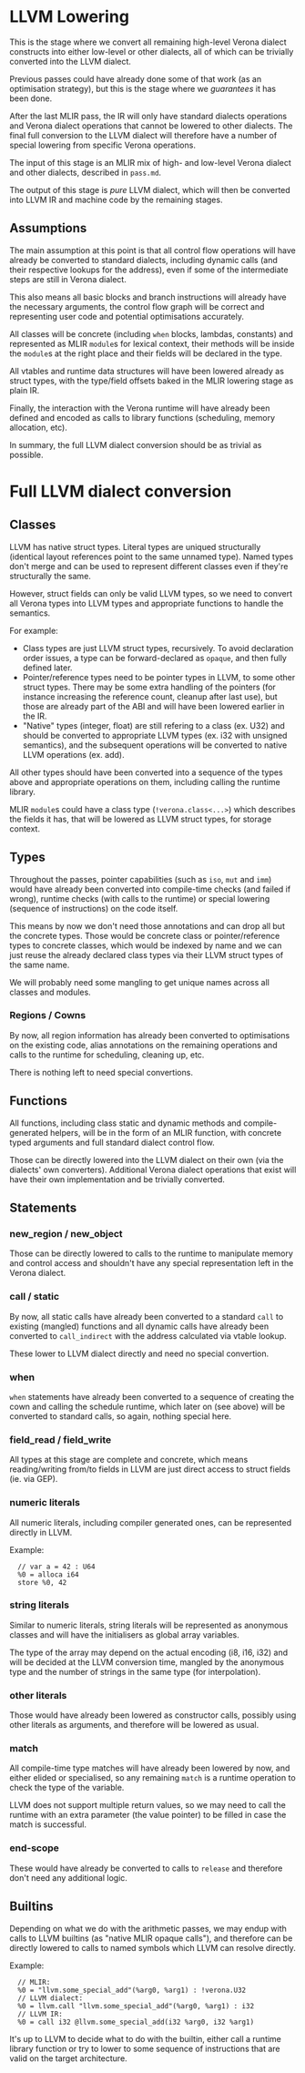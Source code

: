 # LLVM Lowering

This is the stage where we convert all remaining high-level Verona dialect
constructs into either low-level or other dialects, all of which can be
trivially converted into the LLVM dialect.

Previous passes could have already done some of that work (as an optimisation
strategy), but this is the stage where we *guarantees* it has been done.

After the last MLIR pass, the IR will only have standard dialects operations
and Verona dialect operations that cannot be lowered to other dialects. The
final full conversion to the LLVM dialect will therefore have a number of
special lowering from specific Verona operations.

The input of this stage is an MLIR mix of high- and low-level Verona dialect
and other dialects, described in `pass.md`.

The output of this stage is *pure* LLVM dialect, which will then be converted
into LLVM IR and machine code by the remaining stages.

## Assumptions

The main assumption at this point is that all control flow operations will
have already be converted to standard dialects, including dynamic calls (and
their respective lookups for the address), even if some of the intermediate
steps are still in Verona dialect.

This also means all basic blocks and branch instructions will already have the
necessary arguments, the control flow graph will be correct and representing
user code and potential optimisations accurately.

All classes will be concrete (including `when` blocks, lambdas, constants) and
represented as MLIR `module`s for lexical context, their methods will be inside
the `module`s at the right place and their fields will be declared in the type.

All vtables and runtime data structures will have been lowered already as struct
types, with the type/field offsets baked in the MLIR lowering stage as plain IR.

Finally, the interaction with the Verona runtime will have already been defined
and encoded as calls to library functions (scheduling, memory allocation, etc).

In summary, the full LLVM dialect conversion should be as trivial as possible.

# Full LLVM dialect conversion

## Classes

LLVM has native struct types. Literal types are uniqued structurally (identical
layout references point to the same unnamed type). Named types don't merge and
can be used to represent different classes even if they're structurally the same.

However, struct fields can only be valid LLVM types, so we need to convert all
Verona types into LLVM types and appropriate functions to handle the semantics.

For example:
 * Class types are just LLVM struct types, recursively. To avoid declaration
   order issues, a type can be forward-declared as `opaque`, and then fully
   defined later.
 * Pointer/reference types need to be pointer types in LLVM, to some other
   struct types. There may be some extra handling of the pointers (for instance
   increasing the reference count, cleanup after last use), but those are already
   part of the ABI and will have been lowered earlier in the IR.
 * "Native" types (integer, float) are still refering to a class (ex. U32) and
   should be converted to appropriate LLVM types (ex. i32 with unsigned
   semantics), and the subsequent operations will be converted to native LLVM
   operations (ex. add).

All other types should have been converted into a sequence of the types above and
appropriate operations on them, including calling the runtime library.

MLIR `module`s could have a class type (`!verona.class<...>`) which describes the
fields it has, that will be lowered as LLVM struct types, for storage context.

## Types

Throughout the passes, pointer capabilities (such as `iso`, `mut` and `imm`)
would have already been converted into compile-time checks (and failed if wrong),
runtime checks (with calls to the runtime) or special lowering (sequence of
instructions) on the code itself.

This means by now we don't need those annotations and can drop all but the
concrete types. Those would be concrete class or pointer/reference types to
concrete classes, which would be indexed by name and we can just reuse the
already declared class types via their LLVM struct types of the same name.

We will probably need some mangling to get unique names across all classes and
modules.

### Regions / Cowns

By now, all region information has already been converted to optimisations on
the existing code, alias annotations on the remaining operations and calls to
the runtime for scheduling, cleaning up, etc.

There is nothing left to need special convertions.

## Functions

All functions, including class static and dynamic methods and compile-generated
helpers, will be in the form of an MLIR function, with concrete typed arguments
and full standard dialect control flow.

Those can be directly lowered into the LLVM dialect on their own (via the
dialects' own converters). Additional Verona dialect operations that exist will
have their own implementation and be trivially converted.

## Statements

### new_region / new_object

Those can be directly lowered to calls to the runtime to manipulate memory and
control access and shouldn't have any special representation left in the
Verona dialect.

### call / static

By now, all static calls have already been converted to a standard `call` to
existing (mangled) functions and all dynamic calls have already been converted
to `call_indirect` with the address calculated via vtable lookup.

These lower to LLVM dialect directly and need no special convertion.

### when

`when` statements have already been converted to a sequence of creating the
cown and calling the schedule runtime, which later on (see above) will be
converted to standard calls, so again, nothing special here.

### field_read / field_write

All types at this stage are complete and concrete, which means reading/writing
from/to fields in LLVM are just direct access to struct fields (ie. via GEP).

### numeric literals

All numeric literals, including compiler generated ones, can be represented
directly in LLVM.

Example:
```
  // var a = 42 : U64
  %0 = alloca i64
  store %0, 42
```

### string literals

Similar to numeric literals, string literals will be represented as anonymous
classes and will have the initialisers as global array variables.

The type of the array may depend on the actual encoding (i8, i16, i32) and will
be decided at the LLVM conversion time, mangled by the anonymous type and the
number of strings in the same type (for interpolation).

### other literals

Those would have already been lowered as constructor calls, possibly using other
literals as arguments, and therefore will be lowered as usual.

### match

All compile-time type matches will have already been lowered by now, and either
elided or specialised, so any remaining `match` is a runtime operation to check
the type of the variable.

LLVM does not support multiple return values, so we may need to call the runtime
with an extra parameter (the value pointer) to be filled in case the match is
successful.

### end-scope

These would have already be converted to calls to `release` and therefore don't
need any additional logic.

## Builtins

Depending on what we do with the arithmetic passes, we may endup with calls to
LLVM builtins (as "native MLIR opaque calls"), and therefore can be directly
lowered to calls to named symbols which LLVM can resolve directly.

Example:
```
  // MLIR:
  %0 = "llvm.some_special_add"(%arg0, %arg1) : !verona.U32
  // LLVM dialect:
  %0 = llvm.call "llvm.some_special_add"(%arg0, %arg1) : i32
  // LLVM IR:
  %0 = call i32 @llvm.some_special_add(i32 %arg0, i32 %arg1)
```

It's up to LLVM to decide what to do with the builtin, either call a runtime
library function or try to lower to some sequence of instructions that are valid
on the target architecture.
